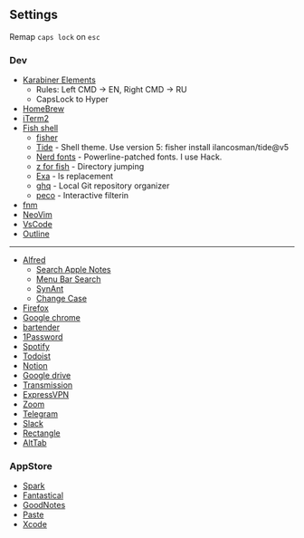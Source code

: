 ## Settings

Remap `caps lock` on `esc`

### Dev

- [Karabiner Elements](https://karabiner-elements.pqrs.org)
    - Rules: Left CMD -> EN, Right CMD -> RU
    - CapsLock to Hyper
- [HomeBrew](https://brew.sh)
- [iTerm2](https://iterm2.com)
- [Fish shell](https://fishshell.com)
    - [fisher](https://github.com/jorgebucaran/fisher)
    - [Tide](https://github.com/IlanCosman/tide) - Shell theme. Use version 5: fisher install ilancosman/tide@v5
    - [Nerd fonts](https://github.com/ryanoasis/nerd-fonts) - Powerline-patched fonts. I use Hack.
    - [z for fish](https://github.com/jethrokuan/z) - Directory jumping
    - [Exa](https://github.com/gazorby/fish-exa) - ls replacement
    - [ghq](https://github.com/decors/fish-ghq) - Local Git repository organizer
    - [peco](https://github.com/takashabe/fish-peco) - Interactive filterin
- [fnm](https://github.com/Schniz/fnm)
- [NeoVim](https://neovim.io)
- [VsCode](https://code.visualstudio.com)
- [Outline](https://getoutline.org)
---
- [Alfred](https://www.alfredapp.com)
    - [Search Apple Notes](https://github.com/sballin/alfred-search-notes-app)
    - [Menu Bar Search](https://github.com/BenziAhamed/Menu-Bar-Search)
    - [SynAnt](https://github.com/vitorgalvao/alfred-workflows/tree/master/SynAnt)
    - [Change Case](https://github.com/gillibrand/alfred-change-case)
- [Firefox](https://www.mozilla.org/en-US/firefox/new/)
- [Google chrome](https://www.google.com/chrome/)
- [bartender](https://www.macbartender.com)
- [1Password](https://1password.com/downloads/mac/)
- [Spotify](https://www.spotify.com/us/download/other/)
- [Todoist](https://todoist.com/downloads)
- [Notion](https://www.notion.so/desktop)
- [Google drive](https://www.google.com/drive/)
- [Transmission](https://transmissionbt.com)
- [ExpressVPN](https://www.expressvpn.com)
- [Zoom](https://zoom.us/download)
- [Telegram](https://telegram.org)
- [Slack](https://slack.com/)
- [Rectangle](https://rectangleapp.com)
- [AltTab](https://alt-tab-macos.netlify.app)

### AppStore
- [Spark](https://apps.apple.com/pl/app/spark-email-app-by-readdle/id1176895641?mt=12)
- [Fantastical](https://apps.apple.com/pl/app/fantastical-calendar/id975937182?mt=12)
- [GoodNotes](https://apps.apple.com/pl/app/goodnotes-5/id1444383602)
- [Paste](https://apps.apple.com/pl/app/paste-clipboard-manager/id967805235)
- [Xcode](https://apps.apple.com/pl/app/xcode/id497799835?mt=12)

